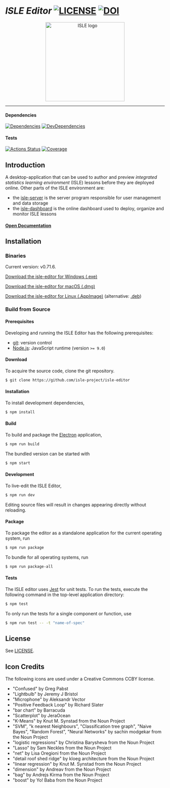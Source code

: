 # *ISLE Editor* [![LICENSE][license-image]][license-url] [![DOI][doi-image]][doi-url]

<div class="image" align="center">
    <img width="250" height="auto" src="https://raw.githubusercontent.com/isle-project/www/master/images/isle_icon_transparent.png" alt="ISLE logo">
    <br>
</div>

---

#### Dependencies

[![Dependencies][dependencies-image]][dependencies-url] 
[![DevDependencies][dev-dependencies-image]][dev-dependencies-url]

#### Tests

[![Actions Status][actions-image]][actions-url]
[![Coverage][codecov-image]][codecov-url]

## Introduction

A desktop-application that can be used to author and preview *integrated statistics learning environment* (ISLE) lessons before they are deployed online. Other parts of the ISLE environment are: 

-   the [isle-server][isle-server] is the server program responsible for user management and data storage
-   the [isle-dashboard][isle-dashboard] is the online dashboard used to deploy, organize and monitor ISLE lessons

#### [Open Documentation][docs]

## Installation

### Binaries

Current version: v0.71.6.

[Download the isle-editor for Windows (.exe)][windows]

[Download the isle-editor for macOS (.dmg)][macOS]

[Download the isle-editor for Linux (.AppImage)][linux-appimage] (alternative: [.deb][linux-deb])

### Build from Source

#### Prerequisites

Developing and running the ISLE Editor has the following prerequisites:

* [git][git]: version control
* [Node.js][node-js]: JavaScript runtime (version `>= 9.0`)

#### Download

To acquire the source code, clone the git repository.

``` bash
$ git clone https://github.com/isle-project/isle-editor
```

#### Installation

To install development dependencies,

``` bash
$ npm install
```

#### Build

To build and package the [Electron][electron] application,

``` bash
$ npm run build
```

The bundled version can be started with

``` bash
$ npm start
```

#### Development

To live-edit the ISLE Editor,

``` bash
$ npm run dev
```

Editing source files will result in changes appearing directly without reloading.

#### Package

To package the editor as a standalone application for the current operating system, run 

``` bash
$ npm run package
```

To bundle for all operating systems, run

``` bash
$ npm run package-all
```

#### Tests

The ISLE editor uses [Jest][jest] for unit tests. To run the tests, execute the following command in the top-level application directory:

``` bash
$ npm test
```

To only run the tests for a single component or function, use

```bash
$ npm run test -- -t "name-of-spec"
```

## License

See [LICENSE][license-url].

## Icon Credits

The following icons are used under a Creative Commons CCBY license.

- "Confused" by Greg Pabst
- "Lightbulb" by Jeremy J Bristol
- "Microphone" by Aleksandr Vector
- "Positive Feedback Loop" by Richard Slater
- "bar chart" by Barracuda
- "Scatterplot" by JeraOcean
- "K-Means" by Knut M. Synstad from the Noun Project
- "SVM", "k nearest Neighbours", "Classification tree graph", "Naive Bayes", "Random Forest", "Neural Networks" by sachin modgekar from the Noun Project
- "logistic regressions" by Christina Barysheva from the Noun Project
- "Lasso" by Sam Neckles from the Noun Project
- "net" by Lisa Oregioni from the Noun Project
- "detail roof shed ridge" by kloeg architecture from the Noun Project
- "linear regression" by Knut M. Synstad from the Noun Project
- "dimension" by Andreav from the Noun Project
- "bag" by Andrejs Kirma from the Noun Project
- "boost" by Yo! Baba from the Noun Project

[isle-dashboard]: https://github.com/isle-project/isle-dashboard
[isle-server]: https://github.com/isle-project/isle-server

[electron]: http://electron.atom.io/
[git]: http://git-scm.com/
[jest]: https://jestjs.io
[node-js]: https://nodejs.org/en/

[macOS]: https://github.com/isle-project/isle-editor/releases/download/v0.71.6/isle-editor-0.71.6.dmg
[linux-appimage]: https://github.com/isle-project/isle-editor/releases/download/v0.71.6/isle-editor-0.71.6-x86_64.AppImage
[linux-deb]: https://github.com/isle-project/isle-editor/releases/download/v0.71.6/isle-editor-0.71.6-amd64.deb
[windows]: https://github.com/isle-project/isle-editor/releases/download/v0.71.6/isle-editor-Setup-0.71.6.exe

[license-image]: https://img.shields.io/badge/license-Apache2-blue.svg
[license-url]: https://raw.githubusercontent.com/isle-project/isle-editor/master/LICENSE.md

[dependencies-image]: https://img.shields.io/david/isle-project/isle-editor.svg
[dependencies-url]: https://david-dm.org/isle-project/isle-editor/master

[dev-dependencies-image]: https://img.shields.io/david/dev/isle-project/isle-editor.svg
[dev-dependencies-url]: https://david-dm.org/isle-project/isle-editor/master?type=dev

[actions-image]: https://github.com/isle-project/isle-editor/workflows/Electron/badge.svg
[actions-url]: https://github.com/isle-project/isle-editor/actions

[doi-image]: https://zenodo.org/badge/61614893.svg
[doi-url]: https://zenodo.org/badge/latestdoi/61614893

[codecov-image]: https://codecov.io/gh/isle-project/isle-editor/branch/master/graph/badge.svg
[codecov-url]: https://codecov.io/gh/isle-project/isle-editor

[docs]: https://isledocs.com/

